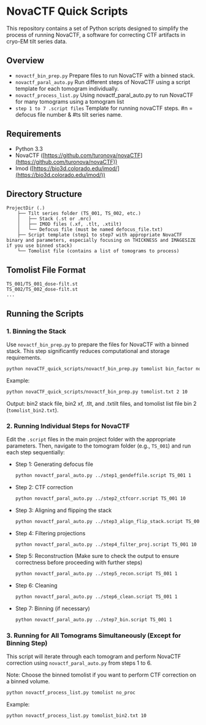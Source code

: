 # NovaCTF Quick Scripts

This repository contains a set of Python scripts designed to simplify the process of running NovaCTF, a software for correcting CTF artifacts in cryo-EM tilt series data.

## Overview
- `novactf_bin_prep.py` Prepare files to run NovaCTF with a binned stack.
- `novactf_paral_auto.py` Run different steps of NovaCTF using a script template for each tomogram individually.
- `novactf_process_list.py` Using novactf_paral_auto.py to run NovaCTF for many tomograms using a tomogram list
- `step 1 to 7 .script files` Template for running novaCTF steps. #n = defocus file number & #ts tilt series name.


## Requirements

- Python 3.3
- NovaCTF ([https://github.com/turonova/novaCTF](https://github.com/turonova/novaCTF))
- Imod ([https://bio3d.colorado.edu/imod/](https://bio3d.colorado.edu/imod/))

## Directory Structure

```
ProjectDir (.)
	├── Tilt series folder (TS_001, TS_002, etc.)
	│   ├── Stack (.st or .mrc)
	│   ├── IMOD files (.xf, .tlt, .xtilt)
	│   └── Defocus file (must be named defocus_file.txt)
	├── Script template (step1 to step7 with appropriate NovaCTF binary and parameters, especially focusing on THICKNESS and IMAGESIZE if you use binned stack)
	└── Tomolist file (contains a list of tomograms to process)
```

## Tomolist File Format

```
TS_001/TS_001_dose-filt.st
TS_002/TS_002_dose-filt.st
...
```

## Running the Scripts

### 1. Binning the Stack

Use `novactf_bin_prep.py` to prepare the files for NovaCTF with a binned stack. This step significantly reduces computational and storage requirements.

```bash
python novaCTF_quick_scripts/novactf_bin_prep.py tomolist bin_factor no_proc
```

Example:

```bash
python novaCTF_quick_scripts/novactf_bin_prep.py tomolist.txt 2 10
```

Output: bin2 stack file, bin2 xf, .tlt, and .txtilt files, and tomolist list file bin 2 (`tomolist_bin2.txt`).

### 2. Running Individual Steps for NovaCTF

Edit the `.script` files in the main project folder with the appropriate parameters. Then, navigate to the tomogram folder (e.g., `TS_001`) and run each step sequentially:

- Step 1: Generating defocus file
  ```bash
  python novactf_paral_auto.py ../step1_gendeffile.script TS_001 1
  ```

- Step 2: CTF correction
  ```bash
  python novactf_paral_auto.py ../step2_ctfcorr.script TS_001 10
  ```

- Step 3: Aligning and flipping the stack
  ```bash
  python novactf_paral_auto.py ../step3_align_flip_stack.script TS_001 10
  ```

- Step 4: Filtering projections
  ```bash
  python novactf_paral_auto.py ../step4_filter_proj.script TS_001 10
  ```

- Step 5: Reconstruction (Make sure to check the output to ensure correctness before proceeding with further steps)

  ```bash
  python novactf_paral_auto.py ../step5_recon.script TS_001 1
  ```

- Step 6: Cleaning
  ```bash
  python novactf_paral_auto.py ../step6_clean.script TS_001 1
  ```

- Step 7: Binning (if necessary)
  ```bash
  python novactf_paral_auto.py ../step7_bin.script TS_001 1
  ```

### 3. Running for All Tomograms Simultaneously (Except for Binning Step)

This script will iterate through each tomogram and perform NovaCTF correction using `novactf_paral_auto.py` from steps 1 to 6.

Note: Choose the binned tomolist if you want to perform CTF correction on a binned volume.

```bash
python novactf_process_list.py tomolist no_proc
```

Example:

```bash
python novactf_process_list.py tomolist_bin2.txt 10
```


